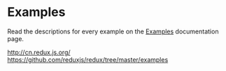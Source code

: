 # Examples   
Read the descriptions for every example on the [Examples](../docs/introduction/Examples.md) documentation page.

http://cn.redux.js.org/
https://github.com/reduxjs/redux/tree/master/examples